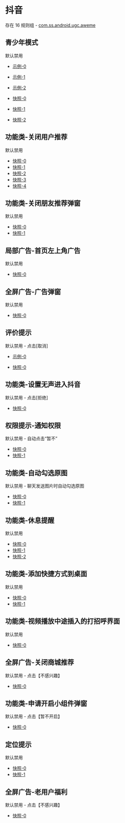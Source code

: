 # 抖音

存在 16 规则组 - [com.ss.android.ugc.aweme](/src/apps/com.ss.android.ugc.aweme.ts)

## 青少年模式

默认禁用

- [示例-0](https://m.gkd.li/57941037/d2b6ee77-ae06-4873-a106-db4ce2324777)
- [示例-1](https://m.gkd.li/57941037/29534293-f3c7-4187-a36f-47e37fef2f42)
- [示例-2](https://m.gkd.li/57941037/adeb1ebc-8aec-4bb1-b279-d86e2e9b0b74)

- [快照-0](https://i.gkd.li/i/14321107)
- [快照-1](https://i.gkd.li/i/14473006)
- [快照-2](https://i.gkd.li/i/14567078)

## 功能类-关闭用户推荐

默认禁用

- [快照-0](https://i.gkd.li/i/12520962)
- [快照-1](https://i.gkd.li/i/12520943)
- [快照-2](https://i.gkd.li/i/12675396)
- [快照-3](https://i.gkd.li/i/12675129)
- [快照-4](https://i.gkd.li/i/12675245)

## 功能类-关闭朋友推荐弹窗

默认禁用

- [快照-0](https://i.gkd.li/i/12525387)
- [快照-1](https://i.gkd.li/i/12525389)

## 局部广告-首页左上角广告

默认禁用

- [快照-0](https://i.gkd.li/i/12749276)

## 全屏广告-广告弹窗

默认禁用

- [快照-0](https://i.gkd.li/i/12769137)

## 评价提示

默认禁用 - 点击[取消]

- [示例-0](https://m.gkd.li/101449500/8225f12c-adcf-4385-a1ca-670e62906cd2)

- [快照-0](https://i.gkd.li/i/13053628)

## 功能类-设置无声进入抖音

默认禁用 - 点击[拒绝]

- [快照-0](https://i.gkd.li/i/13256087)

## 权限提示-通知权限

默认禁用 - 自动点击“暂不”

- [快照-0](https://i.gkd.li/i/12675129)
- [快照-1](https://i.gkd.li/i/13669790)

## 功能类-自动勾选原图

默认禁用 - 聊天发送图片时自动勾选原图

- [快照-0](https://i.gkd.li/i/12846036)
- [快照-1](https://i.gkd.li/i/12846040)

## 功能类-休息提醒

默认禁用

- [快照-0](https://i.gkd.li/i/13241564)
- [快照-1](https://i.gkd.li/i/13372604)
- [快照-2](https://i.gkd.li/i/13372725)

## 功能类-添加快捷方式到桌面

默认禁用

- [快照-0](https://i.gkd.li/i/13338556)
- [快照-1](https://i.gkd.li/i/13669682)

## 功能类-视频播放中途插入的打招呼界面

默认禁用

- [快照-0](https://i.gkd.li/i/13379307)

## 全屏广告-关闭商城推荐

默认禁用 - 点击【不感兴趣】

- [快照-0](https://i.gkd.li/i/13800207)

## 功能类-申请开启小组件弹窗

默认禁用 - 点击【暂不开启】

- [快照-0](https://i.gkd.li/i/14123300)

## 定位提示

默认禁用

- [快照-0](https://i.gkd.li/i/13974006)
- [快照-1](https://i.gkd.li/i/13974007)

## 全屏广告-老用户福利

默认禁用 - 点击【不感兴趣】

- [快照-0](https://i.gkd.li/i/14157498)
